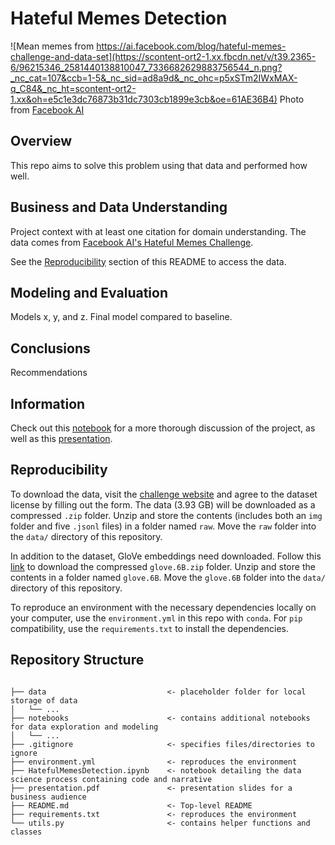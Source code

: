 # Hateful Memes Detection
![Mean memes from https://ai.facebook.com/blog/hateful-memes-challenge-and-data-set](https://scontent-ort2-1.xx.fbcdn.net/v/t39.2365-6/96215346_2581440138810047_7336682629883756544_n.png?_nc_cat=107&ccb=1-5&_nc_sid=ad8a9d&_nc_ohc=p5xSTm2IWxMAX-q_C84&_nc_ht=scontent-ort2-1.xx&oh=e5c1e3dc76873b31dc7303cb1899e3cb&oe=61AE36B4)
Photo from [Facebook AI](https://ai.facebook.com/blog/hateful-memes-challenge-and-data-set)

## Overview

This repo aims to solve this problem using that data and performed how well.


## Business and Data Understanding

Project context with at least one citation for domain understanding.
The data comes from [Facebook AI's Hateful Memes Challenge](https://hatefulmemeschallenge.com/).

See the [Reproducibility](#Reproducibility "Go to Reproducibility") section of this README to access the data.


## Modeling and Evaluation

Models x, y, and z. Final model compared to baseline.


## Conclusions

Recommendations


## Information

Check out this [notebook](https://github.com/andrewwhitman/HatefulMemesDetection/blob/main/HatefulMemesDetection.ipynb) for a more thorough discussion of the project, as well as this [presentation](https://github.com/andrewwhitman/HatefulMemesDetection/blob/main/presentation.pdf).

## Reproducibility

To download the data, visit the [challenge website](https://hatefulmemeschallenge.com/#download) and agree to the dataset license by filling out the form. The data (3.93 GB) will be downloaded as a compressed `.zip` folder. Unzip and store the contents (includes both an `img` folder and five `.jsonl` files) in a folder named `raw`. Move the `raw` folder into the `data/` directory of this repository.

In addition to the dataset, GloVe embeddings need downloaded. Follow this [link](https://huggingface.co/stanfordnlp/glove/resolve/main/glove.6B.zip) to download the compressed `glove.6B.zip` folder. Unzip and store the contents in a folder named `glove.6B`. Move the `glove.6B` folder into the `data/` directory of this repository.

To reproduce an environment with the necessary dependencies locally on your computer, use the `environment.yml` in this repo with `conda`. For `pip` compatibility, use the `requirements.txt` to install the dependencies.

## Repository Structure

```

├── data                           <- placeholder folder for local storage of data
│   └── ...
├── notebooks                      <- contains additional notebooks for data exploration and modeling
│   └── ...
├── .gitignore                     <- specifies files/directories to ignore
├── environment.yml                <- reproduces the environment
├── HatefulMemesDetection.ipynb    <- notebook detailing the data science process containing code and narrative
├── presentation.pdf               <- presentation slides for a business audience
├── README.md                      <- Top-level README
├── requirements.txt               <- reproduces the environment
└── utils.py                       <- contains helper functions and classes

``` 
